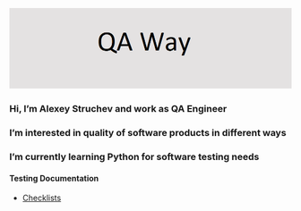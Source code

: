 ![Header](https://github.com/AlexeyStruchev/AlexeyStruchev/blob/main/assets/logo.png)


### Hi, I’m Alexey Struchev and work as QA Engineer
### I’m interested in quality of software products in different ways
### I’m currently learning Python for software testing needs

#### Testing Documentation
- [Checklists](https://github.com/AlexeyStruchev/checklists.git)
